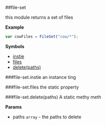 <a name="module_file-set"></a>
##file-set

this module returns a set of files

  
**Example**  
```js
var cowFiles = FileSet("cow/*");
```
**Symbols**  

* [instie](#module_file-set#instie)
* [files](#module_file-set#files)
* [delete(paths)](#module_file-set#delete)

<a name="module_file-set#instie"></a>
###file-set.instie
an instance ting

  
<a name="module_file-set#files"></a>
###file-set.files
the static property

  
<a name="module_file-set#delete"></a>
###file-set.delete(paths)
A static methy meth

**Params**

- paths `array` - the paths to delete


